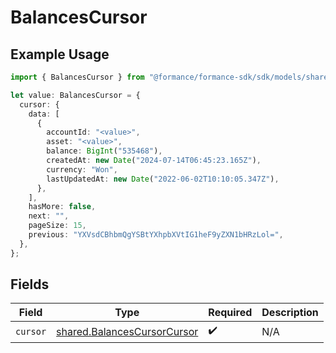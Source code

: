 # BalancesCursor

## Example Usage

```typescript
import { BalancesCursor } from "@formance/formance-sdk/sdk/models/shared";

let value: BalancesCursor = {
  cursor: {
    data: [
      {
        accountId: "<value>",
        asset: "<value>",
        balance: BigInt("535468"),
        createdAt: new Date("2024-07-14T06:45:23.165Z"),
        currency: "Won",
        lastUpdatedAt: new Date("2022-06-02T10:10:05.347Z"),
      },
    ],
    hasMore: false,
    next: "",
    pageSize: 15,
    previous: "YXVsdCBhbmQgYSBtYXhpbXVtIG1heF9yZXN1bHRzLol=",
  },
};
```

## Fields

| Field                                                                             | Type                                                                              | Required                                                                          | Description                                                                       |
| --------------------------------------------------------------------------------- | --------------------------------------------------------------------------------- | --------------------------------------------------------------------------------- | --------------------------------------------------------------------------------- |
| `cursor`                                                                          | [shared.BalancesCursorCursor](../../../sdk/models/shared/balancescursorcursor.md) | :heavy_check_mark:                                                                | N/A                                                                               |